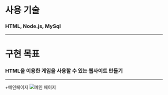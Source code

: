 # 사용 기술
### HTML, Node.js, MySql
---
# 구현 목표
### HTML을 이용한 게임을 사용할 수 있는 웹사이트 만들기
---
+메인페이지
![메인 페이지](https://github.com/kaaang/korea_project_1/blob/master/Doublekj/main.gif)
